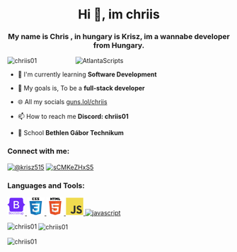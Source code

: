 <h1 align="center">Hi 👋, im chriis</h1>
<h3 align="center">My name is Chris , in hungary is Krisz, im a wannabe developer from Hungary.</h3>
<img align="right" alt="AtlantaScripts" width="350" src="https://images.guns.lol/6yuTy.png">

<p align="left"> <img src="https://komarev.com/ghpvc/?username=chriis01&label=Profile%20views&color=0e75b6&style=flat" alt="chriis01" /> </p>

- 🌱 I'm currently learning **Software Development**

- 🎯 My goals is, To be a **full-stack developer**

- 🌐 All my socials [guns.lol/chriis](https://guns.lol/chriis)

- 📫 How to reach me **Discord: chriis01**

- 🏫 School **Bethlen Gábor Technikum**

<h3 align="left">Connect with me:</h3>
<p align="left">
<a href="https://www.youtube.com/c/@krisz515" target="blank"><img align="center" src="https://raw.githubusercontent.com/rahuldkjain/github-profile-readme-generator/master/src/images/icons/Social/youtube.svg" alt="@krisz515" height="30" width="40" /></a>
<a href="https://discord.gg/sCMKeZHxS5" target="blank"><img align="center" src="https://raw.githubusercontent.com/rahuldkjain/github-profile-readme-generator/master/src/images/icons/Social/discord.svg" alt="sCMKeZHxS5" height="30" width="40" /></a>
</p>

<h3 align="left">Languages and Tools:</h3>
<p align="left"> <a href="https://getbootstrap.com" target="_blank" rel="noreferrer"> <img src="https://raw.githubusercontent.com/devicons/devicon/master/icons/bootstrap/bootstrap-plain-wordmark.svg" alt="bootstrap" width="40" height="40"/> </a> <a href="https://www.w3schools.com/css/" target="_blank" rel="noreferrer"> <img src="https://raw.githubusercontent.com/devicons/devicon/master/icons/css3/css3-original-wordmark.svg" alt="css3" width="40" height="40"/> </a> <a href="https://www.w3.org/html/" target="_blank" rel="noreferrer"> <img src="https://raw.githubusercontent.com/devicons/devicon/master/icons/html5/html5-original-wordmark.svg" alt="html5" width="40" height="40"/> </a> <a href="https://developer.mozilla.org/en-US/docs/Web/JavaScript" target="_blank" rel="noreferrer"> <img src="https://raw.githubusercontent.com/devicons/devicon/master/icons/javascript/javascript-original.svg" alt="javascript" width="40" height="40"/> </a> <a href="https://www.lua.org/about.html" target="_blank" rel="noreferrer"> <img src="https://www.lua.org/images/logo.png" alt="javascript" width="40" height="40"/> </a> </p>

<p><img align="left" src="https://github-readme-stats.vercel.app/api/top-langs?username=chriis01&show_icons=true&locale=en&layout=compact" alt="chriis01" /></p>

<p>&nbsp;<img align="center" src="https://github-readme-stats.vercel.app/api?username=chriis01&show_icons=true&locale=en" alt="chriis01" /></p>

<p><img align="center" src="https://github-readme-streak-stats.herokuapp.com/?user=chriis01&" alt="chriis01" /></p>
